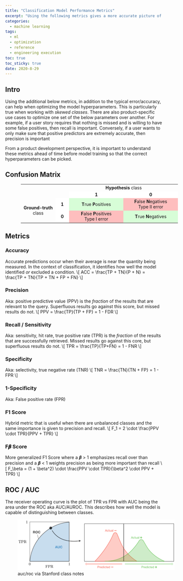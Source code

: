```yaml
---
title: "Classification Model Performance Metrics" 
excerpt: "Using the following metrics gives a more accurate picture of model performance"
categories:
  - machine learning
tags:
  - ml
  - optimization
  - reference
  - engineering execution
toc: true
toc_sticky: true
date: 2020-8-29
---
```

<script id="MathJax-script" async src="https://cdnjs.cloudflare.com/ajax/libs/mathjax/2.7.7/MathJax.js?config=TeX-MML-AM_CHTML"></script>

## Intro
Using the additional below metrics, in addition to the typical error/accuracy, can help when optimizing the model hyperparameters. This is particularly true when working with *skewed classes*. There are also product-specific use cases to optimize one set of the below parameters over another. For example, if a user story requires that nothing is missed and is willing to have some false positives, then recall is important. Conversely, if a user wants to only make sure that positive predictors are extremely accurate, then precision is important

From a product development perspective, it is important to understand these metrics ahead of time before model training so that the correct hyperparameters can be picked.

## Confusion Matrix
<table style="margin-left: 10%">
  <colgroup>
    <col width="120px">
    <col width="50px">
    <col width="200px">
    <col width="200px">
  </colgroup>
  <tbody>
    <tr style="border-top: 0px">
      <td align="center" colspan="2" rowspan="2" style="border: 0px"></td>
      <td align="center" colspan="2" style="border: 0px"><b>Hypothesis</b> class</td>
    </tr>
    <tr style="border-top: 0px">
      <td align="center" style="background: rgba(255, 255, 255, 1);border: 0px"><b>1</b></td>
      <td align="center" style="background: rgba(255, 255, 255, 1);border: 0px"><b>0</b></td>
    </tr>
    <tr style="border-top: 0px">
      <td align="center" rowspan="2" style="border: 0px"><b>Ground-truth</b> class</td>
      <td align="center" style="background: rgba(255, 255, 255, 1);border: 0px;"><b>1</b></td>
      <td align="center" style="background: rgba(0, 255, 0, 0.15);border: 0px;"><b>T</b>rue <b>P</b>ositives</td>
      <td align="center" style="background: rgba(255, 0, 0, 0.25);border: 0px;"><b>F</b>alse <b>N</b>egatives<br>Type II
        error</td>
    </tr>
    <tr style="border-top: 0px">
      <td align="center" style="background: rgba(255, 255, 255, 1);border: 0px;"><b>0</b></td>
      <td align="center" style="background: rgba(255, 0, 0, 0.25);border: 0px;"><b>F</b>alse <b>P</b>ositives<br>Type I
        error</td>
      <td align="center" style="background: rgba(0, 255, 0, 0.15);border: 0px;"><b>T</b>rue <b>N</b>egatives</td>
    </tr>
  </tbody>
</table>


## Metrics
### Accuracy
Accurate predictions occur when their average is near the quantity being measured. In the context of classification, it identifies how well the model identified *or* excluded a condition.
\\[ ACC = \frac{TP + TN}{P + N} = \frac{TP + TN}{TP + TN + FP + FN}  \\]
### Precision
Aka: positive predictive value (PPV) is the *fraction* of the results that are relevant to the query. Superfluous results go against this score, but missed results do not.
\\[ PPV = \frac{TP}{TP + FP} = 1 - FDR \\]

### Recall / Sensitivity
Aka: sensitivity, hit rate, true positive rate (TPR) is the *fraction* of the results that are successfully retrieved. Missed results go against this core, but superfluous results do not.
\\[ TPR = \frac{TP}{TP+FN} = 1 - FNR \\]

### Specificity
Aka: selectivity, true negative rate (TNR)
\\[ TNR = \frac{TN}{TN + FP} = 1 - FPR \\]

### 1-Specificity
Aka: False positive rate (FPR)

### F1 Score
Hybrid metric that is useful when there are unbalanced classes and the same importance is given to precision and recall.
\\[ F_1 = 2 \cdot \frac{PPV \cdot TPR}{PPV + TPR} \\]

### F𝜷 Score
More generalized F1 Score where a 𝜷 > 1 emphasizes recall over than precision and a 𝜷 < 1 weights precision as being more important than recall
\\[ F_\beta = (1 + \beta^2) \cdot \frac{PPV \cdot TPR}{\beta^2 \cdot PPV + TPR} \\]

## ROC / AUC
The receiver operating curve is the plot of TPR vs FPR with AUC being the area under the ROC aka AUC/AUROC. This describes how well the model is capable of distinguishing between classes.

<figure style='width: 100%' class='align-center'>
  <a href='/assets/posts/unsorted/roc-auc-en.png'><img src='/assets/posts/unsorted/roc-auc-en.png'></a>
  <figcaption>auc/roc via Stanford class notes</figcaption>
</figure>